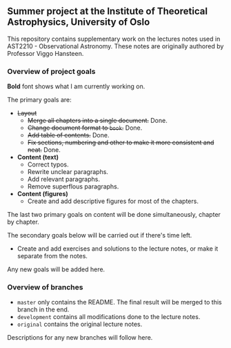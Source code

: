 ## Summer project at the Institute of Theoretical Astrophysics, University of Oslo
This repository contains supplementary work on the lectures notes used in AST2210 -
Observational Astronomy. These notes are originally authored
by Professor Viggo Hansteen.


### Overview of project goals
**Bold** font shows what I am currently working on.

The primary goals are:
* ~~Layout~~
  * ~~Merge all chapters into a single document.~~ Done.
  * ~~Change document format to `book`.~~ Done.
  * ~~Add table of contents.~~ Done.
  * ~~Fix sections, numbering and other to make it more consistent and neat.~~ Done.
* **Content (text)**
  * Correct typos.
  * Rewrite unclear paragraphs.
  * Add relevant paragraphs.
  * Remove superflous paragraphs.
* **Content (figures)**
  * Create and add descriptive figures for most of the chapters.

The last two primary goals on content will be done simultaneously, chapter by chapter.

The secondary goals below will be carried out if there's time left.
* Create and add exercises and solutions to the lecture notes, or make it separate from
	the notes.

Any new goals will be added here.


### Overview of branches
* `master` only contains the README. The final result will be merged to this branch in the
	end.
* `development` contains all modifications done to the lecture notes.
* `original` contains the original lecture notes.

Descriptions for any new branches will follow here.

